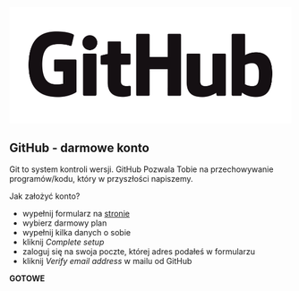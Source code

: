 ![GitHub Logo](/images/GitHub_Logo.png)

## GitHub - darmowe konto

Git to system kontroli wersji. GitHub Pozwala Tobie na przechowywanie programów/kodu, który w przyszłości napiszemy.

Jak założyć konto?

* wypełnij formularz na [stronie](https://github.com/join)
* wybierz darmowy plan
* wypełnij kilka danych o sobie
* kliknij *Complete setup*
* zaloguj się na swoja poczte, której adres podałeś w formularzu
* kliknij *Verify email address* w mailu od GitHub

**GOTOWE**
